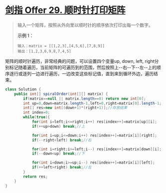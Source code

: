 # [剑指 Offer 29. 顺时针打印矩阵](https://leetcode-cn.com/problems/shun-shi-zhen-da-yin-ju-zhen-lcof/)

>输入一个矩阵，按照从外向里以顺时针的顺序依次打印出每一个数字。
>
>**示例 1：**
>
>```
>输入：matrix = [[1,2,3],[4,5,6],[7,8,9]]
>输出：[1,2,3,6,9,8,7,4,5]
>```

矩阵的顺时针遍历，非常经典的问题，可以设置四个变量up, down, left, right分别标记随着遍历，当前矩阵的可遍历到的范围，然后按照上--右--下--左--上的顺序逐行或逐列一边进行遍历，一边改变这些标记值，直到来到循环外边，遍历结束。

~~~java
class Solution {
    public int[] spiralOrder(int[][] matrix) {
        if(matrix==null || matrix.length==0) return new int[0];
        int up=0,down=matrix.length-1,left=0,right=matrix[0].length-1;
        int[] res=new int[(down+1)*(right+1)];//存放结果
        int index=0;
        while(true){
            for(int i=left;i<=right;i++) res[index++]=matrix[up][i];
            if(++up>down) break;//上

            for(int i=up;i<=down;i++) res[index++]=matrix[i][right];
            if(--right<left) break;//右

            for(int i=right;i>=left;i--) res[index++]=matrix[down][i];
            if(--down<up) break;//下

            for(int i=down;i>=up;i--) res[index++]=matrix[i][left];
            if(++left>right) break;//左
        }
        return res;
    }
}
~~~

